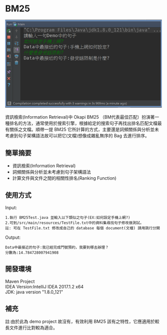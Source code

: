 # BM25
![demo](https://github.com/Alex-CHUN-YU/BM25/blob/master/image/demo.png)</br></br>
資訊檢索(Information Retrieval)中 Okapi BM25 （BM代表最佳匹配）扮演著一種排名的方法，通常使用於搜索引擎，根據給定的搜索句子再找出排名匹配文檔最有關係之文檔。順帶一提 BM25 它所計算的方式，主要還是詞頻關係與分析並未考慮到句子架構語法故可以把它(文檔)想像成雜亂無序的 Bag 去進行排序。</br>

## 簡單摘要
* 資訊檢索(Information Retrieval)
* 詞頻關係與分析並未考慮到句子架構語法
* 計算文件與文件之間的相關性排名(Ranking Function)

## 使用方式
Input:</br>
```
1.執行 BM25Test.java 並輸入以下類似之句子(EX:如何設定手機上網?)
2.可到/src/main/resources/TestFile.txt中的資料集尋找句子修改做測試。
註: 可在 TestFile.txt 修改成自己的 database 每個 document(文檔) 請用跳行分開
```
Output:</br>
```
Data中最接近的句子:我已經完成門號預約，我要到哪去辦理？
分數為:14.784728007941908
```

## 開發環境
Maven Project</br>
IDEA Version:IntelliJ IDEA 2017.1.2 x64</br>
JDK: java version "1.8.0_121"</br>

## 補充
註:由於此為 demo project 故沒有，有效利用 BM25 該有之特性，它應適用於較長文件進行比對較為適合。</br>
